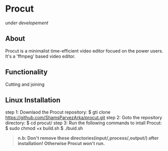 # Procut
*under developement*

## About
Procut is a minimalist time-efficient video editor focued on the power users. It's a 'ffmpeg' based video editor.

## Functionality
Cutting and joining

## Linux Installation
step 1: Downlaod the Procut repository:
	$ gti clone https://github.com/ShamsParvezArka/procut.git
step 2: Goto the repository directory:
	$ cd procut/
step 3: Run the following commands to intall Procut:
	$ sudo chmod +x build.sh
	$ ./buid.sh
> **n.b: Don't remove these directories(input/,process/,output/) after installation! Otherwise Procut won't run.**



